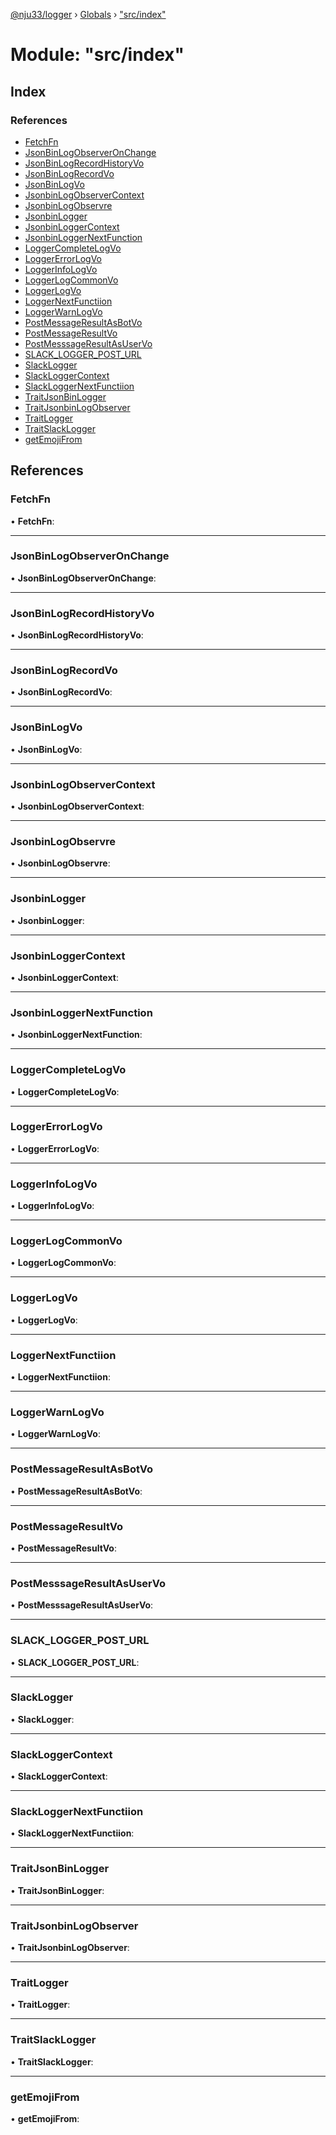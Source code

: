 [@nju33/logger](../README.md) › [Globals](../globals.md) › ["src/index"](_src_index_.md)

# Module: "src/index"

## Index

### References

* [FetchFn](_src_index_.md#fetchfn)
* [JsonBinLogObserverOnChange](_src_index_.md#jsonbinlogobserveronchange)
* [JsonBinLogRecordHistoryVo](_src_index_.md#jsonbinlogrecordhistoryvo)
* [JsonBinLogRecordVo](_src_index_.md#jsonbinlogrecordvo)
* [JsonBinLogVo](_src_index_.md#jsonbinlogvo)
* [JsonbinLogObserverContext](_src_index_.md#jsonbinlogobservercontext)
* [JsonbinLogObservre](_src_index_.md#jsonbinlogobservre)
* [JsonbinLogger](_src_index_.md#jsonbinlogger)
* [JsonbinLoggerContext](_src_index_.md#jsonbinloggercontext)
* [JsonbinLoggerNextFunction](_src_index_.md#jsonbinloggernextfunction)
* [LoggerCompleteLogVo](_src_index_.md#loggercompletelogvo)
* [LoggerErrorLogVo](_src_index_.md#loggererrorlogvo)
* [LoggerInfoLogVo](_src_index_.md#loggerinfologvo)
* [LoggerLogCommonVo](_src_index_.md#loggerlogcommonvo)
* [LoggerLogVo](_src_index_.md#loggerlogvo)
* [LoggerNextFunctiion](_src_index_.md#loggernextfunctiion)
* [LoggerWarnLogVo](_src_index_.md#loggerwarnlogvo)
* [PostMessageResultAsBotVo](_src_index_.md#postmessageresultasbotvo)
* [PostMessageResultVo](_src_index_.md#postmessageresultvo)
* [PostMesssageResultAsUserVo](_src_index_.md#postmesssageresultasuservo)
* [SLACK_LOGGER_POST_URL](_src_index_.md#slack_logger_post_url)
* [SlackLogger](_src_index_.md#slacklogger)
* [SlackLoggerContext](_src_index_.md#slackloggercontext)
* [SlackLoggerNextFunctiion](_src_index_.md#slackloggernextfunctiion)
* [TraitJsonBinLogger](_src_index_.md#traitjsonbinlogger)
* [TraitJsonbinLogObserver](_src_index_.md#traitjsonbinlogobserver)
* [TraitLogger](_src_index_.md#traitlogger)
* [TraitSlackLogger](_src_index_.md#traitslacklogger)
* [getEmojiFrom](_src_index_.md#getemojifrom)

## References

###  FetchFn

• **FetchFn**:

___

###  JsonBinLogObserverOnChange

• **JsonBinLogObserverOnChange**:

___

###  JsonBinLogRecordHistoryVo

• **JsonBinLogRecordHistoryVo**:

___

###  JsonBinLogRecordVo

• **JsonBinLogRecordVo**:

___

###  JsonBinLogVo

• **JsonBinLogVo**:

___

###  JsonbinLogObserverContext

• **JsonbinLogObserverContext**:

___

###  JsonbinLogObservre

• **JsonbinLogObservre**:

___

###  JsonbinLogger

• **JsonbinLogger**:

___

###  JsonbinLoggerContext

• **JsonbinLoggerContext**:

___

###  JsonbinLoggerNextFunction

• **JsonbinLoggerNextFunction**:

___

###  LoggerCompleteLogVo

• **LoggerCompleteLogVo**:

___

###  LoggerErrorLogVo

• **LoggerErrorLogVo**:

___

###  LoggerInfoLogVo

• **LoggerInfoLogVo**:

___

###  LoggerLogCommonVo

• **LoggerLogCommonVo**:

___

###  LoggerLogVo

• **LoggerLogVo**:

___

###  LoggerNextFunctiion

• **LoggerNextFunctiion**:

___

###  LoggerWarnLogVo

• **LoggerWarnLogVo**:

___

###  PostMessageResultAsBotVo

• **PostMessageResultAsBotVo**:

___

###  PostMessageResultVo

• **PostMessageResultVo**:

___

###  PostMesssageResultAsUserVo

• **PostMesssageResultAsUserVo**:

___

###  SLACK_LOGGER_POST_URL

• **SLACK_LOGGER_POST_URL**:

___

###  SlackLogger

• **SlackLogger**:

___

###  SlackLoggerContext

• **SlackLoggerContext**:

___

###  SlackLoggerNextFunctiion

• **SlackLoggerNextFunctiion**:

___

###  TraitJsonBinLogger

• **TraitJsonBinLogger**:

___

###  TraitJsonbinLogObserver

• **TraitJsonbinLogObserver**:

___

###  TraitLogger

• **TraitLogger**:

___

###  TraitSlackLogger

• **TraitSlackLogger**:

___

###  getEmojiFrom

• **getEmojiFrom**:
